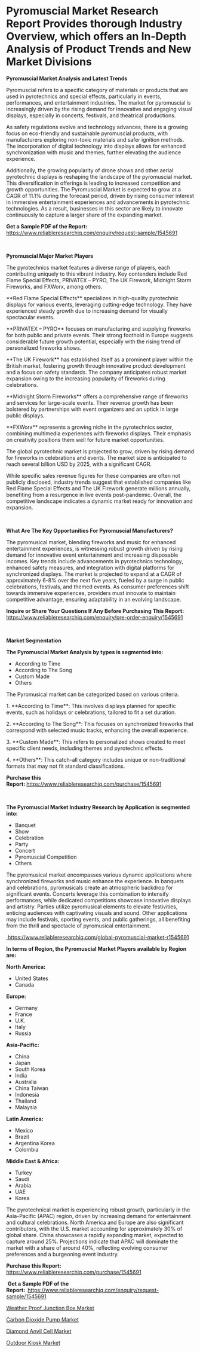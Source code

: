 <p><h1>Pyromuscial Market Research Report Provides thorough Industry Overview, which offers an In-Depth Analysis of Product Trends and New Market Divisions</h1></p><p><strong>Pyromuscial Market Analysis and Latest Trends</strong></p>
<p><p>Pyromuscial refers to a specific category of materials or products that are used in pyrotechnics and special effects, particularly in events, performances, and entertainment industries. The market for pyromuscial is increasingly driven by the rising demand for innovative and engaging visual displays, especially in concerts, festivals, and theatrical productions. </p><p>As safety regulations evolve and technology advances, there is a growing focus on eco-friendly and sustainable pyromuscial products, with manufacturers exploring non-toxic materials and safer ignition methods. The incorporation of digital technology into displays allows for enhanced synchronization with music and themes, further elevating the audience experience.</p><p>Additionally, the growing popularity of drone shows and other aerial pyrotechnic displays is reshaping the landscape of the pyromuscial market. This diversification in offerings is leading to increased competition and growth opportunities. The Pyromuscial Market is expected to grow at a CAGR of 11.1% during the forecast period, driven by rising consumer interest in immersive entertainment experiences and advancements in pyrotechnic technologies. As a result, businesses in this sector are likely to innovate continuously to capture a larger share of the expanding market.</p></p>
<p><strong>Get a Sample PDF of the Report:&nbsp;</strong> <a href="https://www.reliableresearchiq.com/enquiry/request-sample/1545691?utm_campaign=1088&utm_medium=2&utm_source=Github&utm_content=ia&utm_term=17022025&utm_id=pyromuscial">https://www.reliableresearchiq.com/enquiry/request-sample/1545691</a></p>
<p>&nbsp;</p>
<p><strong>Pyromuscial Major Market Players</strong></p>
<p><p>The pyrotechnics market features a diverse range of players, each contributing uniquely to this vibrant industry. Key contenders include Red Flame Special Effects, PRIVATEX – PYRO, The UK Firework, Midnight Storm Fireworks, and FXWorx, among others.</p><p>**Red Flame Special Effects** specializes in high-quality pyrotechnic displays for various events, leveraging cutting-edge technology. They have experienced steady growth due to increasing demand for visually spectacular events. </p><p>**PRIVATEX – PYRO** focuses on manufacturing and supplying fireworks for both public and private events. Their strong foothold in Europe suggests considerable future growth potential, especially with the rising trend of personalized fireworks shows.</p><p>**The UK Firework** has established itself as a prominent player within the British market, fostering growth through innovative product development and a focus on safety standards. The company anticipates robust market expansion owing to the increasing popularity of fireworks during celebrations.</p><p>**Midnight Storm Fireworks** offers a comprehensive range of fireworks and services for large-scale events. Their revenue growth has been bolstered by partnerships with event organizers and an uptick in large public displays.</p><p>**FXWorx** represents a growing niche in the pyrotechnics sector, combining multimedia experiences with fireworks displays. Their emphasis on creativity positions them well for future market opportunities.</p><p>The global pyrotechnic market is projected to grow, driven by rising demand for fireworks in celebrations and events. The market size is anticipated to reach several billion USD by 2025, with a significant CAGR.</p><p>While specific sales revenue figures for these companies are often not publicly disclosed, industry trends suggest that established companies like Red Flame Special Effects and The UK Firework generate millions annually, benefiting from a resurgence in live events post-pandemic. Overall, the competitive landscape indicates a dynamic market ready for innovation and expansion.</p></p>
<p>&nbsp;</p>
<p><strong>What Are The Key Opportunities For Pyromuscial Manufacturers?</strong></p>
<p><p>The pyromusical market, blending fireworks and music for enhanced entertainment experiences, is witnessing robust growth driven by rising demand for innovative event entertainment and increasing disposable incomes. Key trends include advancements in pyrotechnics technology, enhanced safety measures, and integration with digital platforms for synchronized displays. The market is projected to expand at a CAGR of approximately 6-8% over the next five years, fueled by a surge in public celebrations, festivals, and themed events. As consumer preferences shift towards immersive experiences, providers must innovate to maintain competitive advantage, ensuring adaptability in an evolving landscape.</p></p>
<p><strong>Inquire or Share Your Questions If Any Before Purchasing This Report:</strong> <a href="https://www.reliableresearchiq.com/enquiry/pre-order-enquiry/1545691?utm_campaign=1088&utm_medium=2&utm_source=Github&utm_content=ia&utm_term=17022025&utm_id=pyromuscial">https://www.reliableresearchiq.com/enquiry/pre-order-enquiry/1545691</a></p>
<p>&nbsp;</p>
<p><strong>Market Segmentation</strong></p>
<p><strong>The Pyromuscial Market Analysis by types is segmented into:</strong></p>
<p><ul><li>According to Time</li><li>According to The Song</li><li>Custom Made</li><li>Others</li></ul></p>
<p><p>The Pyromusical market can be categorized based on various criteria. </p><p>1. **According to Time**: This involves displays planned for specific events, such as holidays or celebrations, tailored to fit a set duration.</p><p>2. **According to The Song**: This focuses on synchronized fireworks that correspond with selected music tracks, enhancing the overall experience.</p><p>3. **Custom Made**: This refers to personalized shows created to meet specific client needs, including themes and pyrotechnic effects.</p><p>4. **Others**: This catch-all category includes unique or non-traditional formats that may not fit standard classifications.</p></p>
<p><strong>Purchase this Report:&nbsp;</strong><a href="https://www.reliableresearchiq.com/purchase/1545691?utm_campaign=1088&utm_medium=2&utm_source=Github&utm_content=ia&utm_term=17022025&utm_id=pyromuscial">https://www.reliableresearchiq.com/purchase/1545691</a></p>
<p>&nbsp;</p>
<p><strong>The Pyromuscial Market Industry Research by Application is segmented into:</strong></p>
<p><ul><li>Banquet</li><li>Show</li><li>Celebration</li><li>Party</li><li>Concert</li><li>Pyromuscial Competition</li><li>Others</li></ul></p>
<p><p>The pyromusical market encompasses various dynamic applications where synchronized fireworks and music enhance the experience. In banquets and celebrations, pyromusicals create an atmospheric backdrop for significant events. Concerts leverage this combination to intensify performances, while dedicated competitions showcase innovative displays and artistry. Parties utilize pyromusical elements to elevate festivities, enticing audiences with captivating visuals and sound. Other applications may include festivals, sporting events, and public gatherings, all benefiting from the thrill and spectacle of pyromusical entertainment.</p></p>
<p><a href="https://www.reliableresearchiq.com/global-pyromuscial-market-r1545691?utm_campaign=1088&utm_medium=2&utm_source=Github&utm_content=ia&utm_term=17022025&utm_id=pyromuscial">&nbsp;https://www.reliableresearchiq.com/global-pyromuscial-market-r1545691</a></p>
<p><strong>In terms of Region, the Pyromuscial Market Players available by Region are:</strong></p>
<p>
    <p> <strong> North America: </strong>
        <ul>
            <li>United States</li>
            <li>Canada</li>
        </ul>
        </p> 
    <p> <strong> Europe: </strong>
        <ul>
            <li>Germany</li>
            <li>France</li>
            <li>U.K.</li>
            <li>Italy</li>
            <li>Russia</li>
        </ul>
        </p> 
    <p> <strong> Asia-Pacific: </strong>
        <ul>
            <li>China</li>
            <li>Japan</li>
            <li>South Korea</li>
            <li>India</li>
            <li>Australia</li>
            <li>China Taiwan</li>
            <li>Indonesia</li>
            <li>Thailand</li>
            <li>Malaysia</li>
        </ul>
        </p> 
    <p> <strong> Latin America: </strong>
        <ul>
            <li>Mexico</li>
            <li>Brazil</li>
            <li>Argentina Korea</li>
            <li>Colombia</li>
        </ul>
        </p> 
    <p> <strong> Middle East & Africa: </strong>
        <ul>
            <li>Turkey</li>
            <li>Saudi</li>
            <li>Arabia</li>
            <li>UAE</li>
            <li>Korea</li>
        </ul>
    </p>
    </p>
<p><p>The pyrotechnical market is experiencing robust growth, particularly in the Asia-Pacific (APAC) region, driven by increasing demand for entertainment and cultural celebrations. North America and Europe are also significant contributors, with the U.S. market accounting for approximately 30% of global share. China showcases a rapidly expanding market, expected to capture around 25%. Projections indicate that APAC will dominate the market with a share of around 40%, reflecting evolving consumer preferences and a burgeoning event industry.</p></p>
<p><strong>Purchase this Report: </strong><a href="https://www.reliableresearchiq.com/purchase/1545691?utm_campaign=1088&utm_medium=2&utm_source=Github&utm_content=ia&utm_term=17022025&utm_id=pyromuscial">https://www.reliableresearchiq.com/purchase/1545691</a></p>
<p>&nbsp;<strong>Get a Sample PDF of the Report:&nbsp;&nbsp;</strong><a href="https://www.reliableresearchiq.com/enquiry/request-sample/1545691?utm_campaign=1088&utm_medium=2&utm_source=Github&utm_content=ia&utm_term=17022025&utm_id=pyromuscial">https://www.reliableresearchiq.com/enquiry/request-sample/1545691</a></p>
<p><strong></strong></p>
<p><p><a href="https://github.com/nacrehuipie/Market-Research-Report-List-1/blob/main/weather-proof-junction-box-market.md?utm_campaign=1088&utm_medium=2&utm_source=Github&utm_content=ia&utm_term=17022025&utm_id=pyromuscial">Weather Proof Junction Box Market</a></p><p><a href="https://github.com/wynonachirei9/Market-Research-Report-List-1/blob/main/carbon-dioxide-pump-market.md?utm_campaign=1088&utm_medium=2&utm_source=Github&utm_content=ia&utm_term=17022025&utm_id=pyromuscial">Carbon Dioxide Pump Market</a></p><p><a href="https://github.com/merkinedry7b/Market-Research-Report-List-1/blob/main/diamond-anvil-cell-market.md?utm_campaign=1088&utm_medium=2&utm_source=Github&utm_content=ia&utm_term=17022025&utm_id=pyromuscial">Diamond Anvil Cell Market</a></p><p><a href="https://github.com/urticagebbia/Market-Research-Report-List-1/blob/main/outdoor-kiosk-market.md?utm_campaign=1088&utm_medium=2&utm_source=Github&utm_content=ia&utm_term=17022025&utm_id=pyromuscial">Outdoor Kiosk Market</a></p></p>